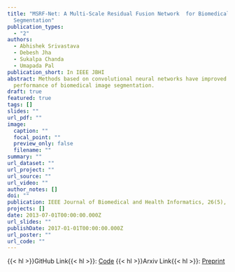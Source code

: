 ```yaml
---
title: "MSRF-Net: A Multi-Scale Residual Fusion Network  for Biomedical Image
  Segmentation"
publication_types:
  - "2"
authors:
  - Abhishek Srivastava
  - Debesh Jha
  - Sukalpa Chanda
  - Umapada Pal
publication_short: In IEEE JBHI
abstract: Methods based on convolutional neural networks have improved the
  performance of biomedical image segmentation.
draft: true
featured: true
tags: []
slides: ""
url_pdf: ""
image:
  caption: ""
  focal_point: ""
  preview_only: false
  filename: ""
summary: ""
url_dataset: ""
url_project: ""
url_source: ""
url_video: ""
author_notes: []
doi: ""
publication: IEEE Journal of Biomedical and Health Informatics, 26(5), 2252-2263, 2021
projects: []
date: 2013-07-01T00:00:00.000Z
url_slides: ""
publishDate: 2017-01-01T00:00:00.000Z
url_poster: ""
url_code: ""
---
```


{{< hl >}}GitHub Link{{< hl >}}: [Code](https://github.com/NoviceMAn-prog/MSRF-Net)
{{< hl >}}Arxiv Link{{< hl >}}: [Preprint](https://arxiv.org/abs/2105.07451)

